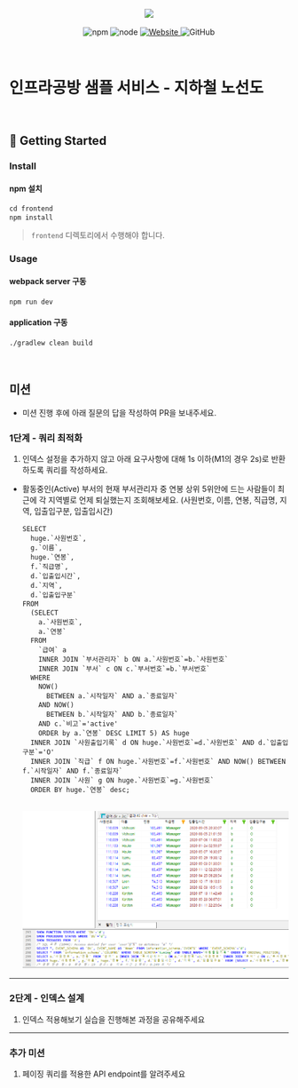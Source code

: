 <p align="center">
    <img width="200px;" src="https://raw.githubusercontent.com/woowacourse/atdd-subway-admin-frontend/master/images/main_logo.png"/>
</p>
<p align="center">
  <img alt="npm" src="https://img.shields.io/badge/npm-%3E%3D%205.5.0-blue">
  <img alt="node" src="https://img.shields.io/badge/node-%3E%3D%209.3.0-blue">
  <a href="https://edu.nextstep.camp/c/R89PYi5H" alt="nextstep atdd">
    <img alt="Website" src="https://img.shields.io/website?url=https%3A%2F%2Fedu.nextstep.camp%2Fc%2FR89PYi5H">
  </a>
  <img alt="GitHub" src="https://img.shields.io/github/license/next-step/atdd-subway-service">
</p>

<br>

# 인프라공방 샘플 서비스 - 지하철 노선도

<br>

## 🚀 Getting Started

### Install
#### npm 설치
```
cd frontend
npm install
```
> `frontend` 디렉토리에서 수행해야 합니다.

### Usage
#### webpack server 구동
```
npm run dev
```
#### application 구동
```
./gradlew clean build
```
<br>

## 미션

* 미션 진행 후에 아래 질문의 답을 작성하여 PR을 보내주세요.

### 1단계 - 쿼리 최적화

1. 인덱스 설정을 추가하지 않고 아래 요구사항에 대해 1s 이하(M1의 경우 2s)로 반환하도록 쿼리를 작성하세요.

- 활동중인(Active) 부서의 현재 부서관리자 중 연봉 상위 5위안에 드는 사람들이 최근에 각 지역별로 언제 퇴실했는지 조회해보세요. (사원번호, 이름, 연봉, 직급명, 지역, 입출입구분, 입출입시간)
  ```
  SELECT 
    huge.`사원번호`, 
    g.`이름`, 
    huge.`연봉`, 
    f.`직급명`, 
    d.`입출입시간`, 
    d.`지역`, 
    d.`입출입구분` 
  FROM 
    (SELECT 
      a.`사원번호`, 
      a.`연봉`
    FROM 
      `급여` a 
      INNER JOIN `부서관리자` b ON a.`사원번호`=b.`사원번호` 
      INNER JOIN `부서` c ON c.`부서번호`=b.`부서번호` 
    WHERE 
      NOW() 
        BETWEEN a.`시작일자` AND a.`종료일자` 
      AND NOW() 
        BETWEEN b.`시작일자` AND b.`종료일자` 
      AND c.`비고`='active' 
      ORDER by a.`연봉` DESC LIMIT 5) AS huge 
    INNER JOIN `사원출입기록` d ON huge.`사원번호`=d.`사원번호` AND d.`입출입구분`='O' 
    INNER JOIN `직급` f ON huge.`사원번호`=f.`사원번호` AND NOW() BETWEEN f.`시작일자` AND f.`종료일자` 
    INNER JOIN `사원` g ON huge.`사원번호`=g.`사원번호` 
    ORDER BY huge.`연봉` desc;
  ```
  <br>![image](./query-test/active-huge.png)

---

### 2단계 - 인덱스 설계

1. 인덱스 적용해보기 실습을 진행해본 과정을 공유해주세요

---

### 추가 미션

1. 페이징 쿼리를 적용한 API endpoint를 알려주세요
